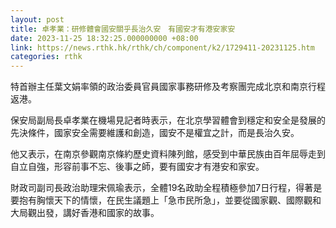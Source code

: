 ```yaml
---
layout: post
title: 卓孝業：研修體會國安關乎長治久安　有國安才有港安家安
date: 2023-11-25 18:32:25.000000000 +08:00
link: https://news.rthk.hk/rthk/ch/component/k2/1729411-20231125.htm
categories: rthk
---
```


特首辦主任葉文娟率領的政治委員官員國家事務研修及考察團完成北京和南京行程返港。

保安局副局長卓孝業在機場見記者時表示，在北京學習體會到穩定和安全是發展的先決條件，國家安全需要維護和創造，國安不是權宜之計，而是長治久安。

他又表示，在南京參觀南京條約歷史資料陳列館，感受到中華民族由百年屈辱走到自立自強，形容前事不忘、後事之師，要有國安才有港安和家安。

財政司副司長政治助理宋佩瑜表示，全體19名政助全程積極參加7日行程，得著是要抱有胸懷天下的情懷，在民生議題上「急市民所急」，並要從國家觀、國際觀和大局觀出發，講好香港和國家的故事。
